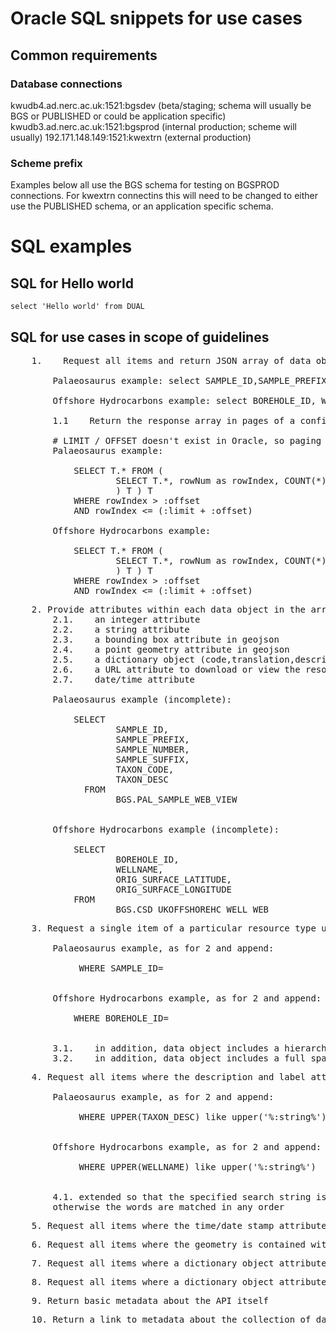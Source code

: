 # Oracle SQL snippets for use cases

## Common requirements

### Database connections  

kwudb4.ad.nerc.ac.uk:1521:bgsdev  (beta/staging; schema will usually be BGS or PUBLISHED or could be application specific)
kwudb3.ad.nerc.ac.uk:1521:bgsprod  (internal production; scheme will usually)
192.171.148.149:1521:kwextrn    (external production)

### Scheme prefix
Examples below all use the BGS schema for testing on BGSPROD connections.
For kwextrn connectins this will need to be changed to either use the PUBLISHED schema, or an application specific schema.

# SQL examples

## SQL for Hello world

`select 'Hello world' from DUAL`

## SQL for use cases in scope of guidelines

<pre id="use-case-1">
    1.    Request all items and return JSON array of data objects.
	
        Palaeosaurus example: select SAMPLE_ID,SAMPLE_PREFIX,SAMPLE_NUMBER,SAMPLE_SUFFIX FROM BGS.PAL_SAMPLE_WEB_VIEW
		
        Offshore Hydrocarbons example: select BOREHOLE_ID, WELLNAME from BGS.CSD_UKOFFSHOREHC_WELL_WEB       
		
		1.1    Return the response array in pages of a configurable size with suitable paging links
		
		# LIMIT / OFFSET doesn't exist in Oracle, so paging is achieved by wrapping query within another and selecting rows from output.
		Palaeosaurus example: 
		
			SELECT T.* FROM (
					SELECT T.*, rowNum as rowIndex, COUNT(*) OVER() as rowCount FROM (select SAMPLE_ID,SAMPLE_PREFIX,SAMPLE_NUMBER,SAMPLE_SUFFIX FROM BGS.PAL_SAMPLE_WEB_VIEW
					) T ) T
			WHERE rowIndex > :offset
			AND rowIndex <= (:limit + :offset)

		Offshore Hydrocarbons example: 
		
			SELECT T.* FROM (
					SELECT T.*, rowNum as rowIndex, COUNT(*) OVER() as rowCount FROM (select BOREHOLE_ID, WELLNAME from BGS.CSD_UKOFFSHOREHC_WELL_WEB
					) T ) T
			WHERE rowIndex > :offset
			AND rowIndex <= (:limit + :offset)
</pre>

<pre id="use-case-2">
    2. Provide attributes within each data object in the array that includes
        2.1.    an integer attribute
        2.2.    a string attribute
        2.3.    a bounding box attribute in geojson 
        2.4.    a point geometry attribute in geojson
        2.5.    a dictionary object (code,translation,description)
        2.6.    a URL attribute to download or view the resource
        2.7.    date/time attribute
        
        Palaeosaurus example (incomplete): 
        
            SELECT
                    SAMPLE_ID,
                    SAMPLE_PREFIX,
                    SAMPLE_NUMBER,
                    SAMPLE_SUFFIX,
                    TAXON_CODE,
                    TAXON_DESC
              FROM
                    BGS.PAL_SAMPLE_WEB_VIEW
              
              
        Offshore Hydrocarbons example (incomplete): 
        
            SELECT
                    BOREHOLE_ID, 
                    WELLNAME, 
                    ORIG_SURFACE_LATITUDE, 
                    ORIG_SURFACE_LONGITUDE
            FROM 
                    BGS.CSD_UKOFFSHOREHC_WELL_WEB 
</pre>

<pre id="use-case-3">
    3. Request a single item of a particular resource type using its id, and return a JSON data ojbect containing all the attributes in 1.1 to 1.8.
    
        Palaeosaurus example, as for 2 and append: 
        
             WHERE SAMPLE_ID=
              
              
        Offshore Hydrocarbons example, as for 2 and append: 
        
            WHERE BOREHOLE_ID=
    
        
        3.1.    in addition, data object includes a hierarchical dictionary object (code,translation,description, array of child objects)
        3.2.    in addition, data object includes a full spatial footprint attribute in geojson (a feature collection)
</pre>

<pre id="use-case-4">
    4. Request all items where the description and label attributes contain a specified text string, returning the same response as 1.
        
        Palaeosaurus example, as for 2 and append: 
        
             WHERE UPPER(TAXON_DESC) like upper('%:string%')
              
              
        Offshore Hydrocarbons example, as for 2 and append: 
        
             WHERE UPPER(WELLNAME) like upper('%:string%')
            
        
        4.1. extended so that the specified search string is used in a google style search, where double quotes contain phrases to match exactly but
        otherwise the words are matched in any order
</pre>

<pre id="use-case-5">
    5. Request all items where the time/date stamp attribute is contained within a specified time interval, returning the same response as 1.
</pre>

<pre id="use-case-6">
    6. Request all items where the geometry is contained within a specified bounding box, returning the same response as 1.
</pre>

<pre id="use-case-7">
    7. Request all items where a dictionary object attribute matches a specified single value, returning the same response as 1
</pre>

<pre id="use-case-8">
    8. Request all items where a dictionary object attribute matches a list of specified values, returning the same response as 1
</pre>

<pre id="use-case-9">
    9. Return basic metadata about the API itself
</pre>

<pre id="use-case-10">
    10. Return a link to metadata about the collection of data items
</pre>